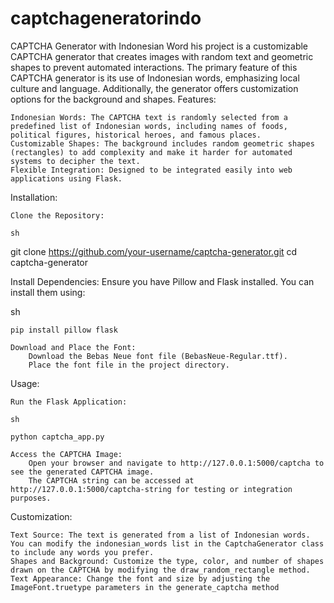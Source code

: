 # captchageneratorindo
CAPTCHA Generator with Indonesian Word 
his project is a customizable CAPTCHA generator that creates images with random text and geometric shapes to prevent automated interactions. The primary feature of this CAPTCHA generator is its use of Indonesian words, emphasizing local culture and language. Additionally, the generator offers customization options for the background and shapes.
Features:

    Indonesian Words: The CAPTCHA text is randomly selected from a predefined list of Indonesian words, including names of foods, political figures, historical heroes, and famous places.
    Customizable Shapes: The background includes random geometric shapes (rectangles) to add complexity and make it harder for automated systems to decipher the text.
    Flexible Integration: Designed to be integrated easily into web applications using Flask.

Installation:

    Clone the Repository:

    sh

git clone https://github.com/your-username/captcha-generator.git
cd captcha-generator

Install Dependencies:
Ensure you have Pillow and Flask installed. You can install them using:

sh

    pip install pillow flask

    Download and Place the Font:
        Download the Bebas Neue font file (BebasNeue-Regular.ttf).
        Place the font file in the project directory.

Usage:

    Run the Flask Application:

    sh

    python captcha_app.py

    Access the CAPTCHA Image:
        Open your browser and navigate to http://127.0.0.1:5000/captcha to see the generated CAPTCHA image.
        The CAPTCHA string can be accessed at http://127.0.0.1:5000/captcha-string for testing or integration purposes.

Customization:

    Text Source: The text is generated from a list of Indonesian words. You can modify the indonesian_words list in the CaptchaGenerator class to include any words you prefer.
    Shapes and Background: Customize the type, color, and number of shapes drawn on the CAPTCHA by modifying the draw_random_rectangle method.
    Text Appearance: Change the font and size by adjusting the ImageFont.truetype parameters in the generate_captcha method
